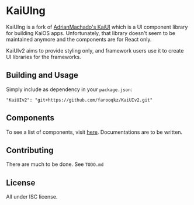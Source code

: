 # KaiUIng

KaiUIng is a fork of [AdrianMachado's KaiUI](https://github.com/AdrianMachado/KaiUI) which is a UI component library for building KaiOS apps. Unfortunately, that library doesn't seem to be maintained anymore and the components are for React only.

KaiUIv2 aims to provide styling only, and framework users use it to create UI libraries for the frameworks.

## Building and Usage

Simply include as dependency in your `package.json`:

```
"KaiUIv2": "git+https://github.com/farooqkz/KaiUIv2.git"
```

## Components

To see a list of components, visit [here](https://github.com/farooqkz/KaiUIv2/tree/master/src/components). Documentations are to be written.

## Contributing

There are much to be done. See `TODO.md`


## License

All under ISC license.
